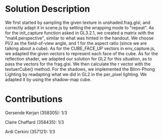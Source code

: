 # Solution Description

We first started by sampling the given texture in unshaded.frag.glsl, and correctly adapt it in scene.js by setting the wrapping mode to "repeat".
As for the init_capture function asked in GL3.2.1, we created a matrix with the "mat4.perspective", similar to what was hinted in the handout. We choose PI/2 as the field-of-view angle, and 1 for the aspect ratio (since we are talking about a cube). As for the CUBE_FACE_UP vectors in env_capture.js, we adapted the given vectors to represent each face of the cube.
As for the reflection shader, we adapted our solution for GL2 for this situation, as to pass the vectors for the frag.glsl. We then calculate the r vector with the textuerCube() method.
For the shadows, we implemented the Blinn-Phong Lighting by readapting what we did in GL2 in the per_pixel lighting. We adapted it by using the shadow-map cube.

# Contributions

Gersende Kerjan (358305): 1/3

Claire Chaffard (358435): 1/3

Ardi Cerkini (357121): 1/3
